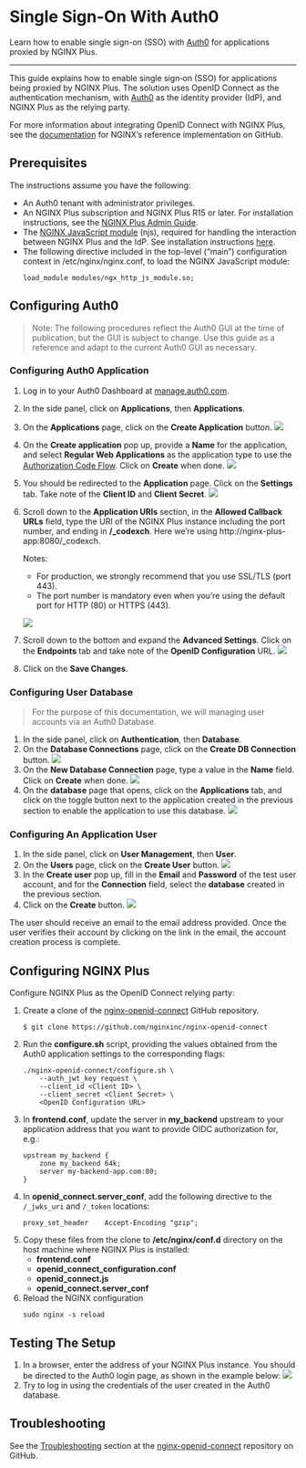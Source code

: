 # Single Sign-On With Auth0

Learn how to enable single sign-on (SSO) with [Auth0](https://auth0.com/) for applications proxied by NGINX Plus.

___

This guide explains how to enable single sign‑on (SSO) for applications being proxied by NGINX Plus. The solution uses OpenID Connect as the authentication mechanism, with [Auth0](https://auth0.com/) as the identity provider (IdP), and NGINX Plus as the relying party.

For more information about integrating OpenID Connect with NGINX Plus, see the [documentation](https://github.com/nginxinc/nginx-openid-connect#nginx-openid-connect) for NGINX’s reference implementation on GitHub.

## Prerequisites

The instructions assume you have the following:

- An Auth0 tenant with administrator privileges.
- An NGINX Plus subscription and NGINX Plus R15 or later. For installation instructions, see the [NGINX Plus Admin Guide](https://docs.nginx.com/nginx/admin-guide/installing-nginx/installing-nginx-plus/).
- The [NGINX JavaScript module](https://www.nginx.com/blog/introduction-nginscript/) (njs), required for handling the interaction between NGINX Plus and the IdP. See installation instructions [here](https://docs.nginx.com/nginx/admin-guide/dynamic-modules/nginscript/).
- The following directive included in the top-level (“main”) configuration context in /etc/nginx/nginx.conf, to load the NGINX JavaScript module:
    ```
    load_module modules/ngx_http_js_module.so;
    ```

## Configuring Auth0

> Note: The following procedures reflect the Auth0 GUI at the time of publication, but the GUI is subject to change. Use this guide as a reference and adapt to the current Auth0 GUI as necessary.

### Configuring Auth0 Application

1. Log in to your Auth0 Dashboard at [manage.auth0.com](https://manage.auth0.com/).
1. In the side panel, click on **Applications**, then **Applications**.
1. On the **Applications** page, click on the **Create Application** button.
    ![](images/create-app-button.png)
1. On the **Create application** pop up, provide a **Name** for the application, and select **Regular Web Applications** as the application type to use the [Authorization Code Flow](https://auth0.com/docs/get-started/authentication-and-authorization-flow/authorization-code-flow). Click on **Create** when done.
    ![](images/create-app.png)
1. You should be redirected to the **Application** page. Click on the **Settings** tab. Take note of the **Client ID** and **Client Secret**.
    ![](images/app.png)
1. Scroll down to the **Application URIs** section, in the **Allowed Callback URLs** field, type the URI of the NGINX Plus instance including the port number, and ending in **/_codexch**. Here we’re using http://nginx-plus-app:8080/_codexch.

    Notes:
    - For production, we strongly recommend that you use SSL/TLS (port 443).
    - The port number is mandatory even when you’re using the default port for HTTP (80) or HTTPS (443).

    ![](images/app-settings.png)
1. Scroll down to the bottom and expand the **Advanced Settings**. Click on the **Endpoints** tab and take note of the **OpenID Configuration** URL.
        ![](images/app-advanced-settings.png)
1. Click on the **Save Changes**.

### Configuring User Database

> For the purpose of this documentation, we will managing user accounts via an Auth0 Database.

1. In the side panel, click on **Authentication**, then **Database**.
1. On the **Database Connections** page, click on the **Create DB Connection** button.
    ![](images/create-db-conn-button.png)
1. On the **New Database Connection** page, type a value in the **Name** field. Click on **Create** when done.
    ![](images/new-db-conn.png)
1. On the **database** page that opens, click on the **Applications** tab, and click on the toggle button next to the application created in the previous section to enable the application to use this database.
    ![](images/db-app.png)

### Configuring An Application User

1. In the side panel, click on **User Management**, then **User**.
1. On the **Users** page, click on the **Create User** button.
    ![](images/create-user-button.png)
1. In the **Create user** pop up, fill in the **Email** and **Password** of the test user account, and for the **Connection** field, select the **database** created in the previous section.
1. Click on the **Create** button.
    ![](images/create-user.png)

The user should receive an email to the email address provided. Once the user verifies their account by clicking on the link in the email, the account creation process is complete.

## Configuring NGINX Plus

Configure NGINX Plus as the OpenID Connect relying party:

1. Create a clone of the [nginx-openid-connect](https://github.com/nginxinc/nginx-openid-connect) GitHub repository.
    ```
    $ git clone https://github.com/nginxinc/nginx-openid-connect
    ```
1. Run the **configure.sh** script, providing the values obtained from the Auth0 application settings to the corresponding flags:
    ```
    ./nginx-openid-connect/configure.sh \
        --auth_jwt_key request \
        --client_id <Client ID> \
        --client_secret <Client Secret> \
        <OpenID Configuration URL>
    ```
1. In **frontend.conf**, update the server in **my_backend** upstream to your application address that you want to provide OIDC authorization for, e.g.:
    ```
    upstream my_backend {
        zone my_backend 64k;
        server my-backend-app.com:80;
    }
    ```
1. In **openid_connect.server_conf**, add the following directive to the `/_jwks_uri` and `/_token` locations:
    ```
    proxy_set_header    Accept-Encoding "gzip";
    ```
1. Copy these files from the clone to **/etc/nginx/conf.d** directory on the host machine where NGINX Plus is installed:
    - **frontend.conf**
    - **openid_connect_configuration.conf**
    - **openid_connect.js**
    - **openid_connect.server_conf**
1. Reload the NGINX configuration
    ```
    sudo nginx -s reload
    ```

## Testing The Setup

1. In a browser, enter the address of your NGINX Plus instance. You should be directed to the Auth0 login page, as shown in the example below:
    ![](images/login-test.png)
1. Try to log in using the credentials of the user created in the Auth0 database.

## Troubleshooting

See the [Troubleshooting](https://github.com/nginxinc/nginx-openid-connect#troubleshooting) section at the [nginx-openid-connect](https://github.com/nginxinc/nginx-openid-connect) repository on GitHub.
